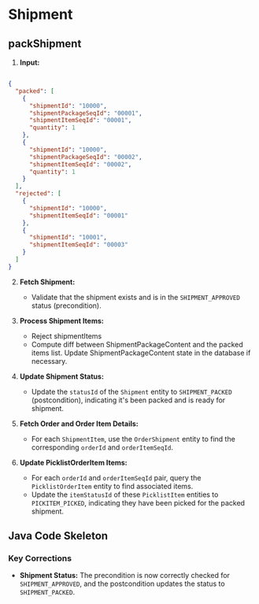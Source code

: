 # **Shipment**

## packShipment

1.  **Input:**

```json

{
  "packed": [
    {
      "shipmentId": "10000",
      "shipmentPackageSeqId": "00001",
      "shipmentItemSeqId": "00001",
      "quantity": 1
    },
    {
      "shipmentId": "10000",
      "shipmentPackageSeqId": "00002",
      "shipmentItemSeqId": "00002",
      "quantity": 1
    }
  ],
  "rejected": [
    {
      "shipmentId": "10000",
      "shipmentItemSeqId": "00001"
    },
    {
      "shipmentId": "10001",
      "shipmentItemSeqId": "00003"
    }
  ]
}
```
2.  **Fetch Shipment:**
    *   Validate that the shipment exists and is in the `SHIPMENT_APPROVED` status (precondition).

3.  **Process Shipment Items:**
    *   Reject shipmentItems 
    *   Compute diff between ShipmentPackageContent and the packed items list. Update ShipmentPackageContent state in the database if necessary.

4.  **Update Shipment Status:**
    *   Update the `statusId` of the `Shipment` entity to `SHIPMENT_PACKED` (postcondition), indicating it's been packed and is ready for shipment.

5.  **Fetch Order and Order Item Details:**
    *   For each `ShipmentItem`, use the `OrderShipment` entity to find the corresponding `orderId` and `orderItemSeqId`.

6.  **Update PicklistOrderItem Items:**
    *   For each `orderId` and `orderItemSeqId` pair, query the `PicklistOrderItem` entity to find associated items.
    *   Update the `itemStatusId` of these `PicklistItem` entities to `PICKITEM_PICKED`, indicating they have been picked for the packed shipment.


## Java Code Skeleton


### Key Corrections

*   **Shipment Status:** The precondition is now correctly checked for `SHIPMENT_APPROVED`, and the postcondition updates the status to `SHIPMENT_PACKED`.


